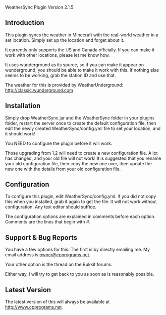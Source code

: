 WeatherSync Plugin
Version 2.1.5

Introduction
------------

This plugin syncs the weather in Minecraft with the real-world weather in
a set location. Simply set up the location and forget about it. 

It currently only supports the US and Canada officially. If you can make it 
work with other locations, please let me know how.

It uses wunderground as its source, so if you can make it appear on wunderground,
you should be able to make it work with this. If nothing else seems to be working,
grab the station ID and use that.

The weather for this is provided by WeatherUnderground: http://classic.wunderground.com


Installation
------------

Simply drop WeatherSync.jar and the WeatherSync folder in your plugins folder,
restart the server once to create the default configuration file, then edit the
newly created WeatherSync/config.yml file to set your location, and it should
work!

You NEED to configure the plugin before it will work.

Those upgrading from 1.2 will need to create a new configuration file. A lot has
changed, and your old file will not work! It is suggested that you rename your
old configuration file, then copy the new one over, then update the new one with
the details from your old configuration file.


Configuration
-------------

To configure this plugin, edit WeatherSync/config.yml. If you did not copy this
when you installed, grab it again to get the file. It will not work without
configuration. Any text editor should suffice.

The configuration options are explained in comments before each option. Comments
are the lines that begin with #. 


Support & Bug Reports
---------------------

You have a few options for this. The first is by directly emailing me. My email address is owner@cpprograms.net. 

Your other option is the thread on the Bukkit forums.

Either way, I will try to get back to you as soon as is reasonably possible.


Latest Version
--------------

The latest version of this will always be available at http://www.cpprograms.net.

